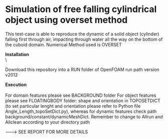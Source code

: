 # Simulation of free falling cylindrical object using overset method

This test-case is able to reproduce the dynamic of a solid object (cylinder) falling first through air, impacting through water 
all the way on the bottom of the cuboid domain. Numerical Method used is OVERSET

**Installation**\
\

Download this repository into a RUN folder of OpenFOAM run path version v2012

**Execution**\
\
For domain features please see BACKGROUND folder
For object features please see FLOATINGBODY folder: shape and orientation in TOPOSETDICT (to set particular lenght and orientation please refer to Python file Angle_Length_topoSetDict.py), whereas for dynamic features check path background/constant/dynamicMeshDict. Remember to change to Allrun and Allclean according to your directory path

---> SEE REPORT FOR MORE DETAILS
